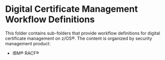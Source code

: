 # Digital Certificate Management Workflow Definitions
This folder contains sub-folders that provide workflow definitions for digital certificate management on z/OS®.  The content is organized by security management product:

- IBM® RACF®
